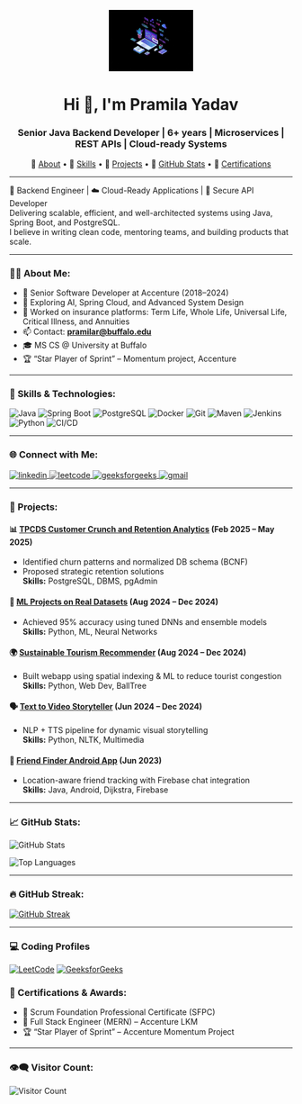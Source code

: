 <p align="center">
  <img src="https://raw.githubusercontent.com/pramilaOM/github-pramilaom/main/coderimage.png" width="150"/>
</p>

<h1 align="center">Hi 👋, I'm Pramila Yadav</h1>
<h3 align="center">Senior Java Backend Developer | 6+ years | Microservices | REST APIs | Cloud-ready Systems</h3>

<p align="center">
  🔹 <a href="#about-me">About</a> • 
  🔹 <a href="#skills--technologies">Skills</a> • 
  🔹 <a href="#projects">Projects</a> • 
  🔹 <a href="#-github-stats">GitHub Stats</a> • 
  🔹 <a href="#certifications--awards">Certifications</a>
</p>

---

🧩 Backend Engineer | ☁️ Cloud-Ready Applications | 🔐 Secure API Developer  
Delivering scalable, efficient, and well-architected systems using Java, Spring Boot, and PostgreSQL.  
I believe in writing clean code, mentoring teams, and building products that scale.

---

### 🧑‍💼 About Me:
- 💼 Senior Software Developer at Accenture (2018–2024)
- 🧠 Exploring AI, Spring Cloud, and Advanced System Design
- 🏢 Worked on insurance platforms: Term Life, Whole Life, Universal Life, Critical Illness, and Annuities
- 📫 Contact: **pramilar@buffalo.edu**
- 🎓 MS CS @ University at Buffalo
- 🏆 “Star Player of Sprint” – Momentum project, Accenture

---

### 🧠 Skills & Technologies:
![Java](https://img.shields.io/badge/Java-ED8B00?style=for-the-badge&logo=java&logoColor=white)
![Spring Boot](https://img.shields.io/badge/Spring_Boot-6DB33F?style=for-the-badge&logo=spring-boot&logoColor=white)
![PostgreSQL](https://img.shields.io/badge/PostgreSQL-316192?style=for-the-badge&logo=postgresql&logoColor=white)
![Docker](https://img.shields.io/badge/Docker-2496ED?style=for-the-badge&logo=docker&logoColor=white)
![Git](https://img.shields.io/badge/Git-F05032?style=for-the-badge&logo=git&logoColor=white)
![Maven](https://img.shields.io/badge/Maven-C71A36?style=for-the-badge&logo=apache-maven&logoColor=white)
![Jenkins](https://img.shields.io/badge/Jenkins-D24939?style=for-the-badge&logo=jenkins&logoColor=white)
![Python](https://img.shields.io/badge/Python-3776AB?style=for-the-badge&logo=python&logoColor=white)
![CI/CD](https://img.shields.io/badge/CI/CD-007ACC?style=for-the-badge&logo=azure-pipelines&logoColor=white)

---

### 🌐 Connect with Me:
<p align="left">
  <a href="https://www.linkedin.com/in/pramilayadav-973697/" target="blank">
    <img align="center" src="https://raw.githubusercontent.com/rahuldkjain/github-profile-readme-generator/master/src/images/icons/Social/linked-in-alt.svg" alt="linkedin" height="30" width="40" />
  </a>
  <a href="https://leetcode.com/u/pramilaom/" target="blank">
  <img align="center" src="https://cdn.jsdelivr.net/gh/simple-icons/simple-icons/icons/leetcode.svg" alt="leetcode" height="30" width="40" style="filter: grayscale(1);" />
</a>
<a href="https://www.geeksforgeeks.org/user/pramilayad46qw/" target="blank">
  <img align="center" src="https://cdn.jsdelivr.net/gh/simple-icons/simple-icons/icons/geeksforgeeks.svg" alt="geeksforgeeks" height="30" width="40" />
</a>

  <a href="mailto:pramilar@buffalo.edu">
    <img align="center" src="https://cdn-icons-png.flaticon.com/512/732/732200.png" alt="gmail" height="30" width="40" />
  </a>
</p>

---

### 📂 Projects:

#### 📊 [TPCDS Customer Crunch and Retention Analytics](#) (Feb 2025 – May 2025)
- Identified churn patterns and normalized DB schema (BCNF)
- Proposed strategic retention solutions  
**Skills:** PostgreSQL, DBMS, pgAdmin

#### 🤖 [ML Projects on Real Datasets](#) (Aug 2024 – Dec 2024)
- Achieved 95% accuracy using tuned DNNs and ensemble models  
**Skills:** Python, ML, Neural Networks

#### 🌍 [Sustainable Tourism Recommender](#) (Aug 2024 – Dec 2024)
- Built webapp using spatial indexing & ML to reduce tourist congestion  
**Skills:** Python, Web Dev, BallTree

#### 🗣️ [Text to Video Storyteller](#) (Jun 2024 – Dec 2024)
- NLP + TTS pipeline for dynamic visual storytelling  
**Skills:** Python, NLTK, Multimedia

#### 📱 [Friend Finder Android App](#) (Jun 2023)
- Location-aware friend tracking with Firebase chat integration  
**Skills:** Java, Android, Dijkstra, Firebase

---

### 📈 GitHub Stats:
<p align="left">
  <img src="https://github-readme-stats.vercel.app/api?username=pramilaOM&show_icons=true&theme=default" alt="GitHub Stats"/>
</p>

<p align="left">
  <img src="https://github-readme-stats.vercel.app/api/top-langs/?username=pramilaOM&layout=compact&theme=default" alt="Top Languages"/>
</p>

---

### 🔥 GitHub Streak:
[![GitHub Streak](http://github-readme-streak-stats.herokuapp.com?user=pramilaOM&theme=default)](https://git.io/streak-stats)

---
### 💻 Coding Profiles

[![LeetCode](https://img.shields.io/badge/LeetCode-FFA116?style=for-the-badge&logo=leetcode&logoColor=white)](https://leetcode.com/u/pramilaom/)
[![GeeksforGeeks](https://img.shields.io/badge/GeeksforGeeks-2F8D46?style=for-the-badge&logo=geeksforgeeks&logoColor=white)](https://www.geeksforgeeks.org/user/pramilayad46qw/)


### 📜 Certifications & Awards:
- 🥇 Scrum Foundation Professional Certificate (SFPC)
- 🧠 Full Stack Engineer (MERN) – Accenture LKM
- 🏆 “Star Player of Sprint” – Accenture Momentum Project

---

### 👁️‍🗨️ Visitor Count:
![Visitor Count](https://komarev.com/ghpvc/?username=pramilaOM&style=flat-square)
